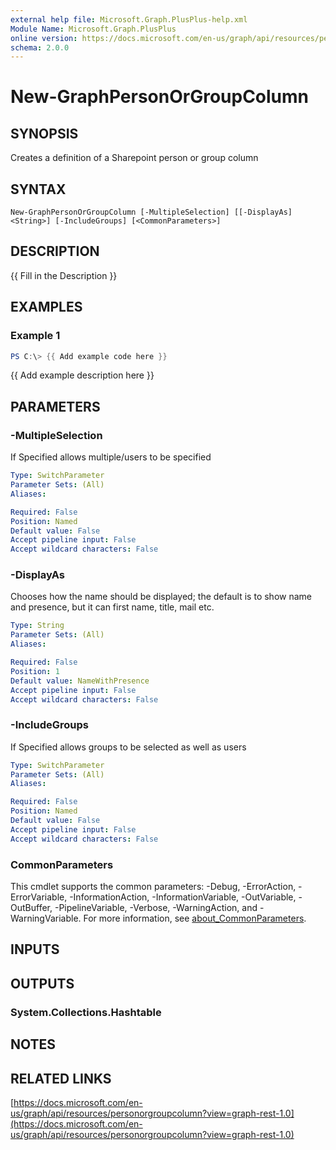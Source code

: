 ```yaml
---
external help file: Microsoft.Graph.PlusPlus-help.xml
Module Name: Microsoft.Graph.PlusPlus
online version: https://docs.microsoft.com/en-us/graph/api/resources/personorgroupcolumn?view=graph-rest-1.0
schema: 2.0.0
---
```


# New-GraphPersonOrGroupColumn

## SYNOPSIS
Creates a definition of a Sharepoint person or group column

## SYNTAX

```
New-GraphPersonOrGroupColumn [-MultipleSelection] [[-DisplayAs] <String>] [-IncludeGroups] [<CommonParameters>]
```

## DESCRIPTION
{{ Fill in the Description }}

## EXAMPLES

### Example 1
```powershell
PS C:\> {{ Add example code here }}
```

{{ Add example description here }}

## PARAMETERS

### -MultipleSelection
If Specified allows multiple/users to be specified

```yaml
Type: SwitchParameter
Parameter Sets: (All)
Aliases:

Required: False
Position: Named
Default value: False
Accept pipeline input: False
Accept wildcard characters: False
```

### -DisplayAs
Chooses how the name should be displayed; the default is to show name and presence, but it can first name, title, mail etc.

```yaml
Type: String
Parameter Sets: (All)
Aliases:

Required: False
Position: 1
Default value: NameWithPresence
Accept pipeline input: False
Accept wildcard characters: False
```

### -IncludeGroups
If Specified allows groups to be selected as well as users

```yaml
Type: SwitchParameter
Parameter Sets: (All)
Aliases:

Required: False
Position: Named
Default value: False
Accept pipeline input: False
Accept wildcard characters: False
```

### CommonParameters
This cmdlet supports the common parameters: -Debug, -ErrorAction, -ErrorVariable, -InformationAction, -InformationVariable, -OutVariable, -OutBuffer, -PipelineVariable, -Verbose, -WarningAction, and -WarningVariable. For more information, see [about_CommonParameters](http://go.microsoft.com/fwlink/?LinkID=113216).

## INPUTS

## OUTPUTS

### System.Collections.Hashtable
## NOTES

## RELATED LINKS

[https://docs.microsoft.com/en-us/graph/api/resources/personorgroupcolumn?view=graph-rest-1.0](https://docs.microsoft.com/en-us/graph/api/resources/personorgroupcolumn?view=graph-rest-1.0)

